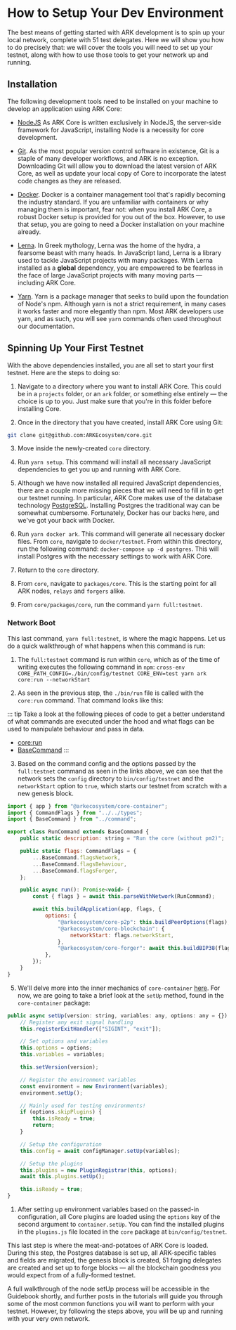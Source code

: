 # How to Setup Your Dev Environment

The best means of getting started with ARK development is to spin up your local network, complete with 51 test delegates. Here we will show you how to do precisely that: we will cover the tools you will need to set up your testnet, along with how to use those tools to get your network up and running.

## Installation

The following development tools need to be installed on your machine to develop an application using ARK Core:

- [NodeJS](https://nodejs.org/en/) As ARK Core is written exclusively in NodeJS, the server-side framework for JavaScript, installing Node is a necessity for core development.

- [Git](https://git-scm.com/). As the most popular version control software in existence, Git is a staple of many developer workflows, and ARK is no exception. Downloading Git will allow you to download the latest version of ARK Core, as well as update your local copy of Core to incorporate the latest code changes as they are released.

- [Docker](https://www.docker.com/). Docker is a container management tool that's rapidly becoming the industry standard. If you are unfamiliar with containers or why managing them is important, fear not: when you install ARK Core, a robust Docker setup is provided for you out of the box. However, to use that setup, you are going to need a Docker installation on your machine already.

- [Lerna](https://github.com/lerna/lerna). In Greek mythology, Lerna was the home of the hydra, a fearsome beast with many heads. In JavaScript land, Lerna is a library used to tackle JavaScript projects with many packages. With Lerna installed as a **global** dependency, you are empowered to be fearless in the face of large JavaScript projects with many moving parts — including ARK Core.

- [Yarn](https://yarnpkg.com/en/). Yarn is a package manager that seeks to build upon the foundation of Node's npm. Although yarn is not a strict requirement, in many cases it works faster and more elegantly than npm. Most ARK developers use yarn, and as such, you will see `yarn` commands often used throughout our documentation.

## Spinning Up Your First Testnet

With the above dependencies installed, you are all set to start your first testnet. Here are the steps to doing so:

1. Navigate to a directory where you want to install ARK Core. This could be in a `projects` folder, or an `ark` folder, or something else entirely — the choice is up to you. Just make sure that you're in this folder before installing Core.

2. Once in the directory that you have created, install ARK Core using Git:

```bash
git clone git@github.com:ARKEcosystem/core.git
```

3. Move inside the newly-created `core` directory.

4. Run `yarn setup`. This command will install all necessary JavaScript dependencies to get you up and running with ARK Core.

5. Although we have now installed all required JavaScript dependencies, there are a couple more missing pieces that we will need to fill in to get our testnet running. In particular, ARK Core makes use of the database technology [PostgreSQL](https://www.postgresql.org/). Installing Postgres the traditional way can be somewhat cumbersome. Fortunately, Docker has our backs here, and we've got your back with Docker.

6. Run `yarn docker ark`. This command will generate all necessary docker files. From `core`, navigate to `docker/testnet`. From within this directory, run the following command: `docker-compose up -d postgres`. This will install Postgres with the necessary settings to work with ARK Core.

7. Return to the `core` directory.

8. From `core`, navigate to `packages/core`. This is the starting point for all ARK nodes, `relays` and `forgers` alike.

9. From `core/packages/core`, run the command `yarn full:testnet`.

### Network Boot

This last command, `yarn full:testnet`, is where the magic happens. Let us do a quick walkthrough of what happens when this command is run:

1. The `full:testnet` command is run within `core`, which as of the time of writing executes the following command in `npm`: `cross-env CORE_PATH_CONFIG=./bin/config/testnet CORE_ENV=test yarn ark core:run --networkStart`

2. As seen in the previous step, the `./bin/run` file is called with the `core:run` command. That command looks like this:

::: tip
Take a look at the following pieces of code to get a better understand of what commands are executed under the hood and what flags can be used to manipulate behaviour and pass in data.

- [core:run](https://github.com/ARKEcosystem/core/blob/develop/packages/core/src/commands/core/run.ts)
- [BaseCommand](https://github.com/ARKEcosystem/core/blob/develop/packages/core/src/commands/command.ts#L20-L61)
  :::

3. Based on the command config and the options passed by the `full:testnet` command as seen in the links above, we can see that the network sets the `config` directory to `bin/config/testnet` and the `networkStart` option to `true`, which starts our testnet from scratch with a new genesis block.

```js
import { app } from "@arkecosystem/core-container";
import { CommandFlags } from "../../types";
import { BaseCommand } from "../command";

export class RunCommand extends BaseCommand {
    public static description: string = "Run the core (without pm2)";

    public static flags: CommandFlags = {
        ...BaseCommand.flagsNetwork,
        ...BaseCommand.flagsBehaviour,
        ...BaseCommand.flagsForger,
    };

    public async run(): Promise<void> {
        const { flags } = await this.parseWithNetwork(RunCommand);

        await this.buildApplication(app, flags, {
            options: {
                "@arkecosystem/core-p2p": this.buildPeerOptions(flags),
                "@arkecosystem/core-blockchain": {
                    networkStart: flags.networkStart,
                },
                "@arkecosystem/core-forger": await this.buildBIP38(flags),
            },
        });
    }
}
```

5. We'll delve more into the inner mechanics of `core-container` [here](/guidebook/core/node-lifecycle.html#bootstrapping-our-container). For now, we are going to take a brief look at the `setUp` method, found in the `core-container` package:

```js
public async setUp(version: string, variables: any, options: any = {}) {
    // Register any exit signal handling
    this.registerExitHandler(["SIGINT", "exit"]);

    // Set options and variables
    this.options = options;
    this.variables = variables;

    this.setVersion(version);

    // Register the environment variables
    const environment = new Environment(variables);
    environment.setUp();

    // Mainly used for testing environments!
    if (options.skipPlugins) {
        this.isReady = true;
        return;
    }

    // Setup the configuration
    this.config = await configManager.setUp(variables);

    // Setup the plugins
    this.plugins = new PluginRegistrar(this, options);
    await this.plugins.setUp();

    this.isReady = true;
}
```

1. After setting up environment variables based on the passed-in configuration, all Core plugins are loaded using the `options` key of the second argument to `container.setUp`. You can find the installed plugins in the `plugins.js` file located in the `core` package at `bin/config/testnet`.

This last step is where the meat-and-potatoes of ARK Core is loaded. During this step, the Postgres database is set up, all ARK-specific tables and fields are migrated, the genesis block is created, 51 forging delegates are created and set up to forge blocks — all the blockchain goodness you would expect from of a fully-formed testnet.

A full walkthrough of the node setUp process will be accessible in the Guidebook shortly, and further posts in the tutorials will guide you through some of the most common functions you will want to perform with your testnet. However, by following the steps above, you will be up and running with your very own network.
